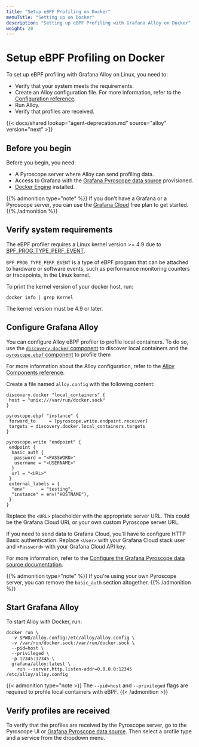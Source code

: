 ```yaml
---
title: "Setup eBPF Profiling on Docker"
menuTitle: "Setting up on Docker"
description: "Setting up eBPF Profiling with Grafana Alloy on Docker"
weight: 20
---
```


# Setup eBPF Profiling on Docker

To set up eBPF profiling with Grafana Alloy on Linux, you need to:

- Verify that your system meets the requirements.
- Create an Alloy configuration file. For more information, refer to the [Configuration reference][config-reference].
- Run Alloy.
- Verify that profiles are received.

{{< docs/shared lookup="agent-deprecation.md" source="alloy" version="next" >}}

## Before you begin

Before you begin, you need:

- A Pyroscope server where Alloy can send profiling data.
- Access to Grafana with the [Grafana Pyroscope data source][pyroscope-ds] provisioned.
- [Docker Engine](https://docs.docker.com/engine/install/) installed.

{{% admonition type="note" %}}
If you don't have a Grafana or a Pyroscope server, you can use the [Grafana Cloud][gcloud] free plan to get started.
{{% /admonition %}}

## Verify system requirements

The eBPF profiler requires a Linux kernel version >= 4.9 due to [BPF_PROG_TYPE_PERF_EVENT](https://lkml.org/lkml/2016/9/1/831).

`BPF_PROG_TYPE_PERF_EVENT` is a type of eBPF program that can be attached to hardware or software events, such as performance monitoring counters or tracepoints, in the Linux kernel.

To print the kernel version of your docker host, run:

```shell
docker info | grep Kernel
```

The kernel version must be 4.9 or later.

## Configure Grafana Alloy

You can configure Alloy eBPF profiler to profile local containers.
To do so, use the [`discovery.docker` component](https://grafana.com/docs/alloy/<ALLOY_VERSION>/reference/components/discovery/discovery.docker/) to discover local containers and the [`pyroscope.ebpf` component](https://grafana.com/docs/alloy/<ALLOY_VERSION>/reference/components/pyroscope/pyroscope.ebpf/) to profile them

For more information about the Alloy configuration, refer to the [Alloy Components reference](https://grafana.com/docs/alloy/<ALLOY_VERSION>/reference/components/).

Create a file named `alloy.config` with the following content:

```alloy
discovery.docker "local_containers" {
 host = "unix:///var/run/docker.sock"
}

pyroscope.ebpf "instance" {
 forward_to     = [pyroscope.write.endpoint.receiver]
 targets = discovery.docker.local_containers.targets
}

pyroscope.write "endpoint" {
 endpoint {
  basic_auth {
   password = "<PASSWORD>"
   username = "<USERNAME>"
  }
  url = "<URL>"
 }
 external_labels = {
  "env"      = "testing",
  "instance" = env("HOSTNAME"),
 }
}
```

Replace the `<URL>` placeholder with the appropriate server URL.
This could be the Grafana Cloud URL or your own custom Pyroscope server URL.

If you need to send data to Grafana Cloud, you'll have to configure HTTP Basic authentication.
Replace `<User>` with your Grafana Cloud stack user and `<Password>` with your Grafana Cloud API key.

For more information, refer to the [Configure the Grafana Pyroscope data source documentation](https://grafana.com/docs/grafana-cloud/connect-externally-hosted/data-sources/pyroscope/configure-pyroscope-data-source/).

{{% admonition type="note" %}}
If you're using your own Pyroscope server, you can remove the `basic_auth` section altogether.
{{% /admonition %}}


## Start Grafana Alloy

To start Alloy with Docker, run:

```shell
docker run \
  -v $PWD/alloy.config:/etc/alloy/alloy.config \
  -v /var/run/docker.sock:/var/run/docker.sock \
  --pid=host \
  --privileged \
  -p 12345:12345 \
  grafana/alloy:latest \
    run --server.http.listen-addr=0.0.0.0:12345 /etc/alloy/alloy.config
```

{{< admonition type="note >}}
The `--pid=host` and `--privileged` flags are required to profile local containers with eBPF.
{{< /admonition >}}

## Verify profiles are received

To verify that the profiles are received by the Pyroscope server, go to the Pyroscope UI or [Grafana Pyroscope data source][pyroscope-ds]. Then select a profile type and a service from the dropdown menu.

[pyroscope-ds]: /docs/grafana/<GRAFANA_VERSION>/datasources/pyroscope/
[config-reference]: ../configuration/
[gcloud]: /products/cloud/
